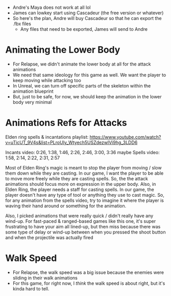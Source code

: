 - Andre's Maya does not work at all lol
- James can lowkey start using Cascadeur (the free version or whatever)
- So here's the plan, Andre will buy Cascadeur so that he can export the .fbx files
	- Any files that need to be exported, James will send to Andre

# Animating the Lower Body
- For Relapse, we didn't animate the lower body at all for the attack animations
- We need that same ideology for this game as well. We want the player to keep moving while attacking too
- In Unreal, we can turn off specific parts of the skeleton within the animation blueprint
- But, just to be safe, for now, we should keep the animation in the lower body very minimal

# Animations Refs for Attacks

Elden ring spells & incantations playlist: <https://www.youtube.com/watch?v=uTicUT_9V4s&list=PLroUIy_Wtyech5USZdezwlVi9hg_3LDD6>

Incants video: 0:26, 1:38, 1:46, 2:26, 2:46, 3:00, 3:36 maybe
Spells video: 1:58, 2:14, 2:22, 2:31, 2:57

Most of Elden Ring's magic is meant to stop the player from moving / slow them down while they are casting. In our game, I want the player to be able to move more freely while they are casting spells. So, the the attack animations should focus more on expression in the upper body. Also, in Elden Ring, the player needs a staff for casting spells. In our game, the player doesn't have any type of tool or anything they use to cast magic. So, for any animation from the spells video, try to imagine it where the player is waving their hand around or something for the animation.

Also, I picked animations that were really quick / didn't really have any wind-up. For fast-paced & ranged-based games like this one, it's super frustrating to have your aim all lined-up, but then miss because there was some type of delay or wind-up between when you pressed the shoot button and when the projectile was actually fired

# Walk Speed
- For Relapse, the walk speed was a big issue because the enemies were sliding in their walk animations
- For this game, for right now, I *think* the walk speed is about right, but it's kinda hard to tell. 